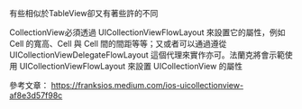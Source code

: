有些相似於TableView卻又有著些許的不同

CollectionView必須透過 UICollectionViewFlowLayout 來設置它的屬性，例如 Cell 的寬高、Cell 與 Cell 間的間距等等；又或者可以通過遵從UICollectionViewDelegateFlowLayout 這個代理來實作亦可。法蘭克將會示範使用 UICollectionViewFlowLayout 來設置 UICollectionView 的屬性


參考文章：
https://franksios.medium.com/ios-uicollectionview-af8e3d57f98c